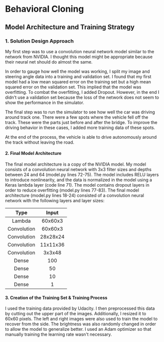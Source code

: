 # Behavioral Cloning

## Model Architecture and Training Strategy

### 1. Solution Design Approach


My first step was to use a convolution neural network model similar to the network from NVIDIA. I thought this model might be appropriate because their neural net should do almost the same.

In order to gauge how well the model was working, I split my image and steering angle data into a training and validation set. I found that my first model had a low mean squared error on the training set but a high mean squared error on the validation set. This implied that the model was overfitting. To combat the overfitting, I added Dropout.
However, in the end I didn’t use a validation set because the loss of the network does not seem to show the performance in the simulator.

The final step was to run the simulator to see how well the car was driving around track one. There were a few spots where the vehicle fell off the track. These were the parts just before and after the bridge. To improve the driving behavior in these cases, I added more training data of these spots.

At the end of the process, the vehicle is able to drive autonomously around the track without leaving the road.

#### 2. Final Model Architecture

The final model architecture is a copy of the NVIDIA model.
My model consists of a convolution neural network with 3x3 filter sizes and depths between 24 and 64 (model.py lines 72-75).
The model includes RELU layers to introduce nonlinearity, and the data is normalized in the model using a Keras lambda layer (code line 71).
The model contains dropout layers in order to reduce overfitting (model.py lines 77-83).
The final model architecture (model.py lines 18-24) consisted of a convolution neural network with the following layers and layer sizes:

|Type | Input |
|:---------------------:|:---------------------------------------------:| 
|Lambda | 60x60x3|
|Convolution |60x60x3 |
|Convolution |28x28x24 |
|Convolution |11x11x36 |
|Convolution |3x3x48 |
|Dense |100 |
|Dense |50 |
|Dense |10 |
|Dense |1 |




#### 3. Creation of the Training Set & Training Process

I used the training data provided by Udacity. I then preprocessed this data by cutting out the upper part of the images. Additionally, I resized it to 60x60 pixels. The left and right images were also used to train the model to recover from the side. The brightness was also randomly changed in order to allow the model to generalize better.
I used an Adam optimizer so that manually training the learning rate wasn't necessary.

